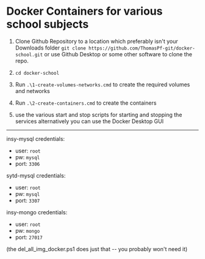 # Docker Containers for various school subjects

1. Clone Github Repository to a location which preferably isn't your Downloads folder
   ```git clone https://github.com/ThomasPf-git/docker-school.git```
   or use Github Desktop or some other software to clone the repo.

2. ```cd docker-school```

2. Run ```.\1-create-volumes-networks.cmd``` to create the required volumes and networks

3. Run ```.\2-create-containers.cmd``` to create the containers

4. use the various start and stop scripts for starting and stopping the services 
   alternatively you can use the Docker Desktop GUI

---

insy-mysql credentials: 
- user: ```root```
- pw: ```mysql```
- port: ```3306```

sytd-mysql credentials: 
- user: ```root```
- pw: ```mysql```
- port: ```3307```

insy-mongo credentials:
- user: ```root```
- pw: ```mongo```
- port: ```27017```

(the del_all_img_docker.ps1 does just that -- you probably won't need it)